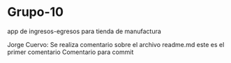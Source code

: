 # Grupo-10
app de ingresos-egresos para tienda de manufactura


Jorge Cuervo: Se realiza comentario sobre el archivo readme.md 
este es el primer comentario
Comentario para commit
